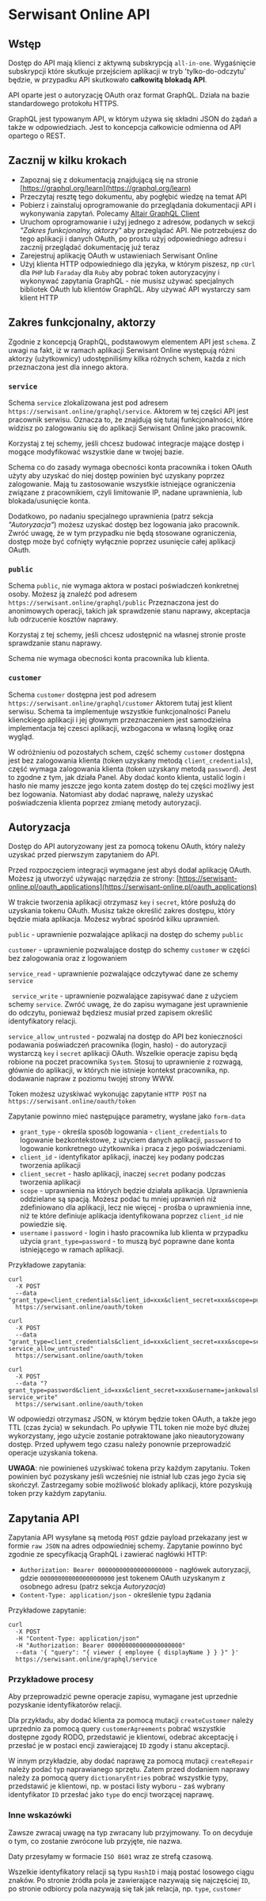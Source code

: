 # Serwisant Online API

## Wstęp

Dostęp do API mają klienci z aktywną subskrypcją `all-in-one`. Wygaśnięcie subskrypcji które skutkuje przejściem aplikacji 
w tryb 'tylko-do-odczytu' będzie, w przypadku API skutkowało **całkowitą blokadą API**.

API oparte jest o autoryzację OAuth oraz format GraphQL. Działa na bazie standardowego protokołu HTTPS. 

GraphQL jest typowanym API, w którym używa się składni JSON do żądań a także w odpowiedziach. Jest to koncepcja całkowicie 
odmienna od API opartego o REST. 

## Zacznij w kilku krokach

- Zapoznaj się z dokumentacją znajdującą się na stronie [https://graphql.org/learn](https://graphql.org/learn)
- Przeczytaj resztę tego dokumentu, aby pogłębić wiedzę na temat API
- Pobierz i zainstaluj oprogramowanie do przeglądania dokumentacji API i wykonywania zapytań. Polecamy [Altair GraphQL Client](https://altair.sirmuel.design)
- Uruchom oprogramowanie i użyj jednego z adresów, podanych w sekcji _"Zakres funkcjonalny, aktorzy"_ aby przeglądać API. 
Nie potrzebujesz do tego aplikacji i danych OAuth, po prostu użyj odpowiedniego adresu i zacznij przeglądać dokumentację już teraz
- Zarejestruj aplikację OAuth w ustawieniach Serwisant Online
- Użyj klienta HTTP odpowiedniego dla języka, w którym piszesz, np `cUrl` dla `PHP` lub `Faraday` dla `Ruby` aby pobrać 
token autoryzacyjny i wykonywać zapytania GraphQL - nie musisz używać specjalnych bibliotek OAuth lub klientów GraphQL. 
Aby używać API wystarczy sam klient HTTP

## Zakres funkcjonalny, aktorzy

Zgodnie z koncepcją GraphQL, podstawowym elementem API jest `schema`. Z uwagi na fakt, iż w ramach aplikacji Serwisant Online
występują różni aktorzy (użytkownicy) udostępniliśmy kilka różnych schem, każda z nich przeznaczona jest dla innego aktora.

### `service`

Schema `service` zlokalizowana jest pod adresem `https://serwisant.online/graphql/service`.
Aktorem w tej części API jest pracownik serwisu. Oznacza to, że znajdują się tutaj funkcjonalności, które widzisz po zalogowaniu
się do aplikacji Serwisant Online jako pracownik. 

Korzystaj z tej schemy, jeśli chcesz budować integracje mające dostęp i mogące modyfikować wszystkie dane w twojej bazie. 

Schema co do zasady wymaga obecności konta pracownika i token OAuth użyty aby uzyskać do niej dostęp powinien być uzyskany 
poprzez zalogowanie. Mają tu zastosowanie wszystkie istniejące ograniczenia związane z pracownikiem, czyli limitowanie IP, 
 nadane uprawnienia, lub blokada/usunięcie konta. 
 
 Dodatkowo, po nadaniu specjalnego uprawnienia (patrz sekcja _"Autoryzacja"_) możesz uzyskać dostęp bez logowania jako pracownik. 
 Zwróć uwagę, że w tym przypadku nie będą stosowane ograniczenia, dostęp może być cofnięty wyłącznie poprzez usunięcie całej aplikacji
 OAuth.

### `public`

Schema `public`, nie wymaga aktora w postaci poświadczeń konkretnej osoby. Możesz ją znaleźć pod adresem `https://serwisant.online/graphql/public`
Przeznaczona jest do anonimowych operacji, takich jak sprawdzenie stanu naprawy, akceptacja lub odrzucenie kosztów naprawy. 

Korzystaj z tej schemy, jeśli chcesz udostępnić na własnej stronie proste sprawdzanie stanu naprawy.

Schema nie wymaga obecności konta pracownika lub klienta.

### `customer`

Schema `customer` dostępna jest pod adresem `https://serwisant.online/graphql/customer` Aktorem tutaj jest klient serwisu. 
Schema ta implementuje wszystkie funkcjonalności Panelu klienckiego aplikacji i jej głownym przeznaczeniem jest samodzielna
implementacja tej czesci aplikacji, wzbogacona w własną logikę oraz wygląd.

W odróżnieniu od pozostałych schem, część schemy `customer` dostępna jest bez zalogowania klienta (token uzyskany metodą 
`client_credentials`), część wymaga zalogowania klienta (token uzyskany metodą `password`). Jest to zgodne z tym, jak 
działa Panel. Aby dodać konto klienta, ustalić login i hasło nie mamy jeszcze jego konta zatem dostęp do tej części możliwy 
jest bez logowania. Natomiast aby dodać naprawę, należy uzyskać poświadczenia klienta poprzez zmianę metody autoryzacji.  

## Autoryzacja

Dostęp do API autoryzowany jest za pomocą tokenu OAuth, który należy uzyskać przed pierwszym zapytaniem do API.

Przed rozpoczęciem integracji wymagane jest abyś dodał aplikację OAuth. Możesz ją utworzyć używając narzędzia ze strony: 
[https://serwisant-online.pl/oauth_applications](https://serwisant-online.pl/oauth_applications)

W trakcie tworzenia aplikacji otrzymasz  `key` i `secret`, które posłużą do uzyskania tokenu OAuth. Musisz także określić 
zakres dostępu, który będzie miała aplikacja. Możesz wybrać spośród kilku uprawnień.

`public` - uprawnienie pozwalające aplikacji na dostęp do schemy `public`

`customer` - uprawnienie pozwalające dostęp do schemy `customer` w części bez zalogowania oraz z logowaniem 

`service_read` - uprawnienie pozwalające odczytywać dane ze schemy `service`

` service_write` - uprawnienie pozwalające zapisywać dane z użyciem schemy `service`. Zwróć uwagę, że do zapisu wymagane 
jest uprawnienie do odczytu, ponieważ będziesz musiał przed zapisem określić identyfikatory relacji.

`service_allow_untrusted` - pozwalaj na dostęp do API bez konieczności podawania poświadczeń pracownika (login, hasło) - do
autoryzacji wystarczą `key` i `secret` aplikacji OAuth. Wszelkie operacje zapisu będą robione na poczet pracownika `System`. 
Stosuj to uprawnienie z rozwagą, głównie  do aplikacji, w których nie istnieje kontekst pracownika, np. dodawanie napraw z 
poziomu twojej strony WWW.

Token możesz uzyskiwać wykonując zapytanie `HTTP POST` na `https://serwisant.online/oauth/token`

Zapytanie powinno mieć następujące parametry, wysłane jako `form-data`

-  `grant_type` - określa sposób logowania - `client_credentials` to logowanie bezkontekstowe, z użyciem danych aplikacji, 
`password` to logowanie konkretnego użytkownika i praca z jego poświadczeniami.
- `client_id` - identyfikator aplikacji, inaczej `key` podany podczas tworzenia aplikacji
- `client_secret` - hasło aplikacji, inaczej `secret` podany podczas tworzenia aplikacji
- `scope` - uprawnienia na których będzie działała aplikacja. Uprawnienia oddzielane są spacją. Możesz podać tu mniej uprawnień niż
zdefiniowano dla aplikacji, lecz nie więcej - prośba o uprawnienia inne, niż te które definiuje aplikacja identyfikowana poprzez `client_id`
nie powiedzie się.
- `username` i `password` - login i hasło pracownika lub klienta w przypadku użycia `grant_type=password` - to muszą być poprawne dane
konta istniejącego w ramach aplikacji.

Przykładowe zapytania:
```
curl 
  -X POST 
  --data "grant_type=client_credentials&client_id=xxx&client_secret=xxx&scope=public" 
  https://serwisant.online/oauth/token

curl 
  -X POST 
  --data "grant_type=client_credentials&client_id=xxx&client_secret=xxx&scope=service_read service_allow_untrusted" 
  https://serwisant.online/oauth/token

curl 
  -X POST 
  --data "?grant_type=password&client_id=xxx&client_secret=xxx&username=jankowalski&password=Sec.Ret.Pass&scope=service_read service_write" 
  https://serwisant.online/oauth/token
```

W odpowiedzi otrzymasz JSON, w którym będzie token OAuth, a także jego TTL (czas życia) w sekundach. Po upływie TTL token 
nie może być dłużej wykorzystany, jego użycie zostanie potraktowane jako nieautoryzowany dostęp. Przed upływem tego czasu należy
ponownie przeprowadzić operacje uzyskania tokena. 

**UWAGA**: nie powinieneś uzyskiwać tokena przy każdym zapytaniu. Token powinien być pozyskany jeśli wcześniej nie istniał
lub czas jego życia się skończył. Zastrzegamy sobie możliwość blokady aplikacji, które pozyskują token przy każdym zapytaniu.

## Zapytania API

Zapytania API wysyłane są metodą `POST` gdzie payload przekazany jest w formie `raw JSON` na adres odpowiedniej schemy. 
Zapytanie powinno być zgodnie ze specyfikacją GraphQL i zawierać nagłówki HTTP:
- `Authorization: Bearer 000000000000000000000`  - nagłówek autoryzacji, gdzie `000000000000000000000` jest tokenem OAuth 
uzyskanym z osobnego adresu (patrz sekcja _Autoryzacja_)
- `Content-Type: application/json` - określenie typu żądania

Przykładowe zapytanie:
```
curl
  -X POST
  -H "Content-Type: application/json"
  -H "Authorization: Bearer 000000000000000000000"   
  --data '{ "query": "{ viewer { employee { displayName } } }" }'
  https://serwisant.online/graphql/service
```

### Przykładowe procesy

Aby przeprowadzić pewne operacje zapisu, wymagane jest uprzednie pozyskanie identyfikatorów relacji. 

Dla przykładu, 
aby dodać klienta za pomocą mutacji `createCustomer` należy uprzednio za pomocą query `customerAgreements` pobrać
wszystkie dostępne zgody RODO, przedstawić je klientowi, odebrać akceptację i przesłać je w postaci encji zawierającej 
`ID` zgody i stanu akceptacji.

W innym przykładzie, aby dodać naprawę za pomocą mutacji `createRepair` należy podać typ naprawianego sprzętu. Zatem przed
dodaniem naprawy należy za pomocą query `dictionaryEntries` pobrać wszystkie typy, przedstawić je klientowi, np. w postaci
listy wyboru - zaś wybrany identyfikator `ID` przesłać jako `type` do encji tworzącej naprawę.

### Inne wskazówki

Zawsze zwracaj uwagę na typ zwracany lub przyjmowany. To on decyduje o tym, co zostanie zwrócone lub przyjęte, nie nazwa.

Daty przesyłamy w formacie `ISO 8601` wraz ze strefą czasową.

Wszelkie identyfikatory relacji są typu `HashID` i mają postać losowego ciągu znaków. Po stronie źródła pola je zawierające
nazywają się najczęściej `ID`, po stronie odbiorcy pola nazywają się tak jak relacja, np. `type`, `customer` 